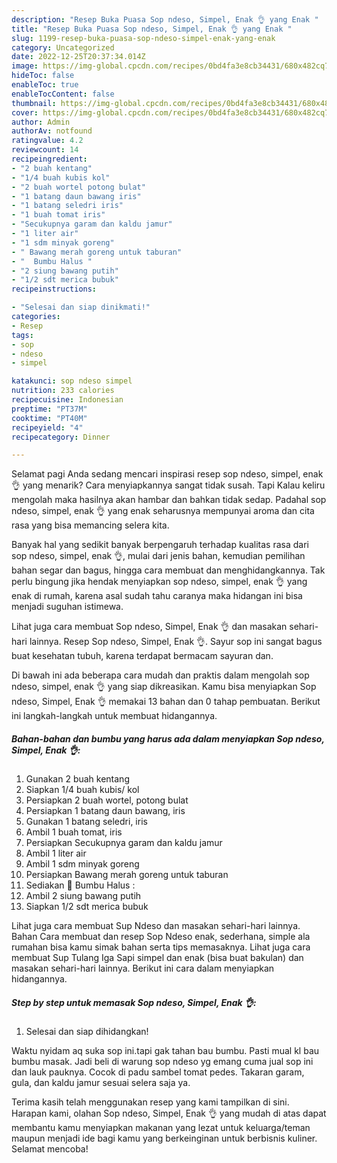 ```yaml
---
description: "Resep Buka Puasa Sop ndeso, Simpel, Enak 👌 yang Enak "
title: "Resep Buka Puasa Sop ndeso, Simpel, Enak 👌 yang Enak "
slug: 1199-resep-buka-puasa-sop-ndeso-simpel-enak-yang-enak
category: Uncategorized
date: 2022-12-25T20:37:34.014Z
image: https://img-global.cpcdn.com/recipes/0bd4fa3e8cb34431/680x482cq70/sop-ndeso-simpel-enak-foto-resep-utama.jpg
hideToc: false
enableToc: true
enableTocContent: false
thumbnail: https://img-global.cpcdn.com/recipes/0bd4fa3e8cb34431/680x482cq70/sop-ndeso-simpel-enak-foto-resep-utama.jpg
cover: https://img-global.cpcdn.com/recipes/0bd4fa3e8cb34431/680x482cq70/sop-ndeso-simpel-enak-foto-resep-utama.jpg
author: Admin
authorAv: notfound
ratingvalue: 4.2
reviewcount: 14
recipeingredient:
- "2 buah kentang"
- "1/4 buah kubis kol"
- "2 buah wortel potong bulat"
- "1 batang daun bawang iris"
- "1 batang seledri iris"
- "1 buah tomat iris"
- "Secukupnya garam dan kaldu jamur"
- "1 liter air"
- "1 sdm minyak goreng"
- " Bawang merah goreng untuk taburan"
- "  Bumbu Halus "
- "2 siung bawang putih"
- "1/2 sdt merica bubuk"
recipeinstructions:

- "Selesai dan siap dinikmati!"
categories:
- Resep
tags:
- sop
- ndeso
- simpel

katakunci: sop ndeso simpel 
nutrition: 233 calories
recipecuisine: Indonesian
preptime: "PT37M"
cooktime: "PT40M"
recipeyield: "4"
recipecategory: Dinner

---
```



Selamat pagi Anda sedang mencari inspirasi resep sop ndeso, simpel, enak 👌 yang menarik? Cara menyiapkannya sangat tidak susah. Tapi Kalau keliru mengolah maka hasilnya akan hambar dan bahkan tidak sedap. Padahal sop ndeso, simpel, enak 👌 yang enak seharusnya mempunyai aroma dan cita rasa yang bisa memancing selera kita.


Banyak hal yang sedikit banyak berpengaruh terhadap kualitas rasa dari sop ndeso, simpel, enak 👌, mulai dari jenis bahan, kemudian pemilihan bahan segar dan bagus, hingga cara membuat dan menghidangkannya. Tak perlu bingung jika hendak menyiapkan sop ndeso, simpel, enak 👌 yang enak di rumah, karena asal sudah tahu caranya maka hidangan ini bisa menjadi suguhan istimewa.

Lihat juga cara membuat Sop ndeso, Simpel, Enak 👌 dan masakan sehari-hari lainnya. Resep Sop ndeso, Simpel, Enak 👌. Sayur sop ini sangat bagus buat kesehatan tubuh, karena terdapat bermacam sayuran dan.


Di bawah ini ada beberapa cara mudah dan praktis dalam mengolah sop ndeso, simpel, enak 👌 yang siap dikreasikan. Kamu bisa menyiapkan Sop ndeso, Simpel, Enak 👌 memakai 13 bahan dan 0 tahap pembuatan. Berikut ini langkah-langkah untuk membuat hidangannya.

<!--inarticleads1-->

##### Bahan-bahan dan bumbu yang harus ada dalam menyiapkan Sop ndeso, Simpel, Enak 👌:

1. Gunakan 2 buah kentang
1. Siapkan 1/4 buah kubis/ kol
1. Persiapkan 2 buah wortel, potong bulat
1. Persiapkan 1 batang daun bawang, iris
1. Gunakan 1 batang seledri, iris
1. Ambil 1 buah tomat, iris
1. Persiapkan Secukupnya garam dan kaldu jamur
1. Ambil 1 liter air
1. Ambil 1 sdm minyak goreng
1. Persiapkan  Bawang merah goreng untuk taburan
1. Sediakan  🧄 Bumbu Halus :
1. Ambil 2 siung bawang putih
1. Siapkan 1/2 sdt merica bubuk


Lihat juga cara membuat Sup Ndeso dan masakan sehari-hari lainnya. Bahan Cara membuat dan resep Sop Ndeso enak, sederhana, simple ala rumahan bisa kamu simak bahan serta tips memasaknya. Lihat juga cara membuat Sup Tulang Iga Sapi simpel dan enak (bisa buat bakulan) dan masakan sehari-hari lainnya. Berikut ini cara dalam menyiapkan hidangannya. 

<!--inarticleads2-->

##### Step by step untuk memasak Sop ndeso, Simpel, Enak 👌:


1. Selesai dan siap dihidangkan!

Waktu nyidam aq suka sop ini.tapi gak tahan bau bumbu. Pasti mual kl bau bumbu masak. Jadi beli di warung sop ndeso yg emang cuma jual sop ini dan lauk pauknya. Cocok di padu sambel tomat pedes. Takaran garam, gula, dan kaldu jamur sesuai selera saja ya. 

Terima kasih telah menggunakan resep yang kami tampilkan di sini. Harapan kami, olahan Sop ndeso, Simpel, Enak 👌 yang mudah di atas dapat membantu kamu menyiapkan makanan yang lezat untuk keluarga/teman maupun menjadi ide bagi kamu yang berkeinginan untuk berbisnis kuliner. Selamat mencoba!
